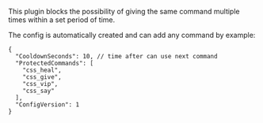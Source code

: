 This plugin blocks the possibility of giving the same command multiple times within a set period of time.

The config is automatically created and can add any command by example:
```
{
  "CooldownSeconds": 10, // time after can use next command
  "ProtectedCommands": [
    "css_heal",
    "css_give",
    "css_vip",
    "css_say"
  ],
  "ConfigVersion": 1
}
```
